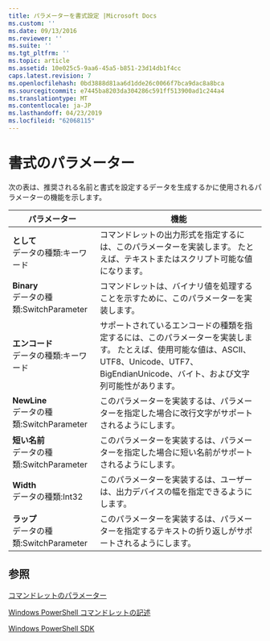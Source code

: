```yaml
---
title: パラメーターを書式設定 |Microsoft Docs
ms.custom: ''
ms.date: 09/13/2016
ms.reviewer: ''
ms.suite: ''
ms.tgt_pltfrm: ''
ms.topic: article
ms.assetid: 10e025c5-9aa6-45a5-b851-23d14db1f4cc
caps.latest.revision: 7
ms.openlocfilehash: 0bd3888d81aa6d1dde26c0066f7bca9dac8a8bca
ms.sourcegitcommit: e7445ba8203da304286c591ff513900ad1c244a4
ms.translationtype: MT
ms.contentlocale: ja-JP
ms.lasthandoff: 04/23/2019
ms.locfileid: "62068115"
---
```

# <a name="format-parameters"></a>書式のパラメーター

次の表は、推奨される名前と書式を設定するデータを生成するかに使用されるパラメーターの機能を示します。

|パラメーター|機能|
|---|---|
|**として**<br>データの種類:キーワード|コマンドレットの出力形式を指定するには、このパラメーターを実装します。 たとえば、テキストまたはスクリプト可能な値になります。|
|**Binary**<br>データの種類:SwitchParameter|コマンドレットは、バイナリ値を処理することを示すために、このパラメーターを実装します。|
|**エンコード**<br>データの種類:キーワード|サポートされているエンコードの種類を指定するには、このパラメーターを実装します。 たとえば、使用可能な値は、ASCII、UTF8、Unicode、UTF7、BigEndianUnicode、バイト、および文字列可能性があります。|
|**NewLine**<br>データの種類:SwitchParameter|このパラメーターを実装するは、パラメーターを指定した場合に改行文字がサポートされるようにします。|
|**短い名前**<br>データの種類:SwitchParameter|このパラメーターを実装するは、パラメーターを指定した場合に短い名前がサポートされるようにします。|
|**Width**<br>データの種類:Int32|このパラメーターを実装するは、ユーザーは、出力デバイスの幅を指定できるようにします。|
|**ラップ**<br>データの種類:SwitchParameter|このパラメーターを実装するは、パラメーターを指定するテキストの折り返しがサポートされるようにします。|
## <a name="see-also"></a>参照

[コマンドレットのパラメーター](./cmdlet-parameters.md)

[Windows PowerShell コマンドレットの記述](./writing-a-windows-powershell-cmdlet.md)

[Windows PowerShell SDK](../windows-powershell-reference.md)
